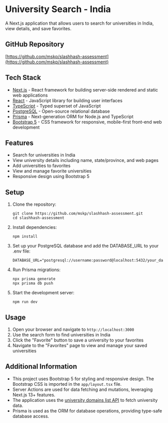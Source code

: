 # University Search - India

A Next.js application that allows users to search for universities in India, view details, and save favorites.

## GitHub Repository

[https://github.com/mskp/slashhash-assessment](https://github.com/mskp/slashhash-assessment)

## Tech Stack

- [Next.js](https://nextjs.org/) - React framework for building server-side rendered and static web applications
- [React](https://reactjs.org/) - JavaScript library for building user interfaces
- [TypeScript](https://www.typescriptlang.org/) - Typed superset of JavaScript
- [PostgreSQL](https://www.postgresql.org/) - Open-source relational database
- [Prisma](https://www.prisma.io/) - Next-generation ORM for Node.js and TypeScript
- [Bootstrap 5](https://getbootstrap.com/) - CSS framework for responsive, mobile-first front-end web development

## Features

- Search for universities in India
- View university details including name, state/province, and web pages
- Add universities to favorites
- View and manage favorite universities
- Responsive design using Bootstrap 5

## Setup

1. Clone the repository:

   ```
   git clone https://github.com/mskp/slashhash-assessment.git
   cd slashhash-assessment
   ```

2. Install dependencies:

   ```
   npm install
   ```

3. Set up your PostgreSQL database and add the DATABASE_URL to your .env file:

   ```
   DATABASE_URL="postgresql://username:password@localhost:5432/your_database_name"
   ```

4. Run Prisma migrations:

   ```
   npx prisma generate
   npx prisma db push
   ```

5. Start the development server:
   ```
   npm run dev
   ```

## Usage

1. Open your browser and navigate to `http://localhost:3000`
2. Use the search form to find universities in India
3. Click the "Favorite" button to save a university to your favorites
4. Navigate to the "Favorites" page to view and manage your saved universities

## Additional Information

- This project uses Bootstrap 5 for styling and responsive design. The Bootstrap CSS is imported in the `app/layout.tsx` file.
- Server Actions are used for data fetching and mutations, leveraging Next.js 13+ features.
- The application uses the [university domains list API](https://github.com/Hipo/university-domains-list-api) to fetch university data.
- Prisma is used as the ORM for database operations, providing type-safe database access.
